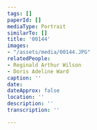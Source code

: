 ```yaml
---
tags: []
paperId: []
mediaType: Portrait
similarTo: []
title: '00144'
images:
- "/assets/media/00144.JPG"
relatedPeople:
- Reginald Arthur Wilson
- Doris Adeline Ward
caption: ''
date: 
dateApprox: false
location: ''
description: ''
transcription: ''

---
```

